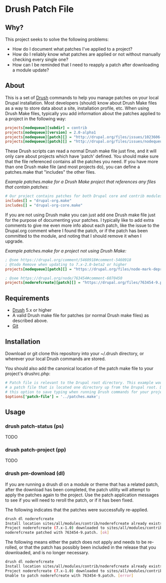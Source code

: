 # Drush Patch File

## Why?

This project seeks to solve the following problems:

* How do I document what patches I've applied to a project?
* How do I reliably know what patches are applied or not without manually checking every single one?
* How can I be reminded that I need to reapply a patch after downloading a module update?

## About

This is a set of [Drush](https://github.com/drush-ops/drush) commands to help you manage patches on your local Drupal
installation. Most developers (should) know about Drush Make files as a way to
store data about a site, installation profile, etc. When using Drush Make files,
typically you add information about the patches applied to a project in the
following way:

```ini
projects[nodequeue][subdir] = contrib
projects[nodequeue][version] = 2.0-alpha1
projects[nodequeue][patch][] = "http://drupal.org/files/issues/1023606-qid-to-name-6.patch"
projects[nodequeue][patch][] = "http://drupal.org/files/issues/nodequeue_d7_autocomplete-872444-6.patch"
```

These Drush scripts can read a normal Drush make file just fine, and it will
only care about projects which have 'patch' defined. You should make sure that
the file referenced contains all the patches you need. If you have more than
one Drush make file (and most projects do), you can define a patches.make that
"includes" the other files.

_Example patches.make for a Drush Make project that references any files that contain patches:_
```ini
# Our project contains patches for both Drupal core and contrib modules/themes.
includes[] = "drupal-org.make"
includes[] = "drupal-org-core.make"
```

If you are not using Drush make you can just add one Drush make file just for
the purpose of documenting your patches. I typically like to add extra
comments to give me even more info about each patch, like the issue to the
Drupal.org comment where I found the patch, or if the patch has been committed
to the module, and noting that I should remove it when I upgrade.

_Example patches.make for a project not using Drush Make:_
```ini
; @see https://drupal.org/comment/5460918#comment-5460918
; @todo Remove when updating to 7.x-2.0-beta2 or higher
projects[nodequeue][patch][] = "https://drupal.org/files/node-mark-deprecated-1402634-1.patch"

; @see https://drupal.org/node/763454#comment-6070450
projects[noderefcreate][patch][] = "https://drupal.org/files/763454-9.patch"
```

## Requirements

- [Drush](https://github.com/drush-ops/drush) 5.x or higher
- A valid Drush make file for patches (or normal Drush make files) as described
  above.
- [Git](http://git-scm.com/downloads)

## Installation

Download or git clone this repository into your ~/.drush directory, or wherever
your local Drush commands are stored.

You should also add the canonical location of the patch make file to your
project's drushrc.php:

```ini
# Patch file is relevant to the Drupal root directory. This example would refer
# a patch file that is located one directory up from the Drupal root. Define
# this option to save typing when running Drush commands for your project.
$options['patch-file'] = '../patches.make';
```

## Usage

### drush patch-status (ps)

TODO

### drush patch-project (pp)

TODO

### drush pm-download (dl)

If you are running a drush dl on a module or theme that has a related patch,
after the download has been completed, the patch utility will attempt to apply
the patches again to the project. Use the patch application messages to see if
you will need to reroll the patch, or if it has been fixed.

The following indicates that the patches were successfully re-applied.

```bash
drush dl noderefcreate
Install location sites/all/modules/contrib/noderefcreate already exists. Do you want to overwrite it? (y/n): y
Project noderefcreate (7.x-1.0) downloaded to sites/all/modules/contrib/noderefcreate. [success]
noderefcreate patched with 763454-9.patch. [ok]
```

The following means either the patch does not apply and needs to be re-rolled,
or that the patch has possibly been included in the release that you downloaded,
and is no longer necessary.

```bash
drush dl noderefcreate
Install location sites/all/modules/contrib/noderefcreate already exists. Do you want to overwrite it? (y/n): y
Project noderefcreate (7.x-1.0) downloaded to sites/all/modules/contrib/noderefcreate. [success]
Unable to patch noderefcreate with 763454-9.patch. [error]
```
